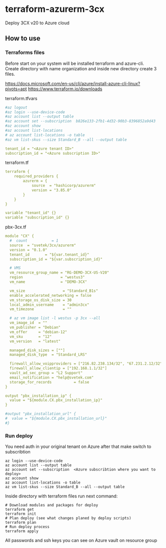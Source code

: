 # terraform-azurerm-3cx
Deploy 3CX v20 to Azure cloud 

## How to use
### Terraforms files

Before start on your system will be installed terraform and azure-cli.  
Create directory with name organization and inside new directory create 3 files.

https://docs.microsoft.com/en-us/cli/azure/install-azure-cli-linux?pivots=apt
https://www.terraform.io/downloads

terraform.tfvars
```yaml
#az logout
#az login --use-device-code
#az account list --output table
#az account set --subscription  b826e133-2fb1-4d32-90b3-8396852a9d43
#az account show
#az account list-locations
# az account list-locations -o table
#az vm list-skus --size Standard_B --all --output table

tenant_id = "<Azure tenant ID>"
subscription_id = "<Azure subscription ID>"
```

terraform.tf
```yaml
terraform {
    required_providers {
        azurerm = {
            source  = "hashicorp/azurerm"
            version = "3.85.0"
        }
    }
}

variable "tenant_id" {}
variable "subscription_id" {}
```


pbx-3cx.tf
```yaml
module "CX" {
  #  count           = 1
  source  = "svetek/3cx/azurerm"
  version = "0.1.0"
  tenant_id       = "${var.tenant_id}"
  subscription_id = "${var.subscription_id}"

  # VMS
  vm_resource_group_name = "RG-DEMO-3CX-US-V20"
  region                 = "westus3"
  vm_name                = "DEMO-3CX"

  vm_size                 = "Standard_B1s"
  enable_accelerated_networking = false
  vm_storage_os_disk_size = 30
  local_admin_username    = "admin3cx"
  vm_timezone             = ""

  # az vm image list -l westus -p 3cx --all
  vm_image_id  = ""
  vm_publisher = "Debian"
  vm_offer     = "debian-12"
  vm_sku       = "12"
  vm_version   = "latest"

  managed_disk_sizes = [""]
  managed_disk_type  = "Standard_LRS"

  firewall_allow_voipproviders = ["216.82.238.134/32", "67.231.2.12/32"]
  firewall_allow_clientip = ["192.168.1.1/32"]
  vault_ad_sec_group = "L2 Support"
  email_notification = "help@svetek.com"
  storage_for_records          = false
}

output "pbx_installation_ip" {
  value = "${module.CX.pbx_installation_ip}"
}

#output "pbx_installation_url" {
#  value = "${module.CX.pbx_installation_url}"
#}
```

### Run deploy
You need auth in your original tenant on Azure after that make switch to subscribtion

    az login --use-device-code
    az account list --output table
    az account set --subscription  <Azure subscribtion where you want to deploy>
    az account show
    az account list-locations -o table
    az vm list-skus --size Standard_B --all --output table

Inside directory with terraform files run next command:

    # Download modules and packages for deploy 
    terraform get 
    terraform init 
    # Plan deploy (see what changes planed by deploy scripts)
    terraform plan 
    # Run deploy process 
    terraform apply 

All passwords and ssh keys you can see on Azure vault on resource group 
